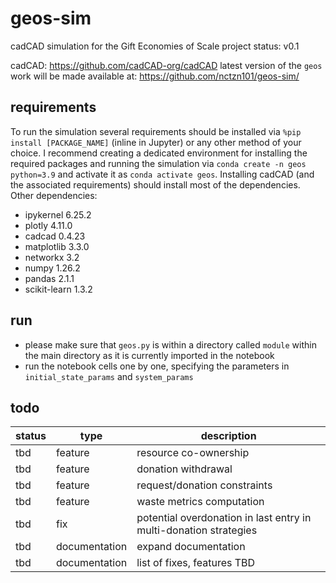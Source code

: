 # geos-sim
cadCAD simulation for the Gift Economies of Scale project
status: v0.1

cadCAD: https://github.com/cadCAD-org/cadCAD
latest version of the `geos` work will be made available at: https://github.com/nctzn101/geos-sim/ 

## requirements
To run the simulation several requirements should be installed via `%pip install [PACKAGE_NAME]` (inline in Jupyter) or any other method of your choice. I recommend creating a dedicated environment for installing the required packages and running the simulation via `conda create -n geos python=3.9` and activate it as `conda activate geos`. Installing cadCAD (and the associated requirements) should install most of the dependencies. Other dependencies:

- ipykernel 6.25.2
- plotly 4.11.0
- cadcad 0.4.23
- matplotlib 3.3.0
- networkx 3.2
- numpy 1.26.2
- pandas 2.1.1
- scikit-learn 1.3.2

## run
- please make sure that `geos.py` is within a directory called `module` within the main directory as it is currently imported in the notebook
- run the notebook cells one by one, specifying the parameters in `initial_state_params` and `system_params` 

## todo 
| status | type | description | 
| --- | --- | --- | 
| tbd | feature | resource co-ownership |
| tbd | feature | donation withdrawal |
| tbd | feature | request/donation constraints |
| tbd | feature | waste metrics computation |
| tbd | fix | potential overdonation in last entry in multi-donation strategies |
| tbd | documentation | expand documentation |
| tbd | documentation | list of fixes, features TBD |